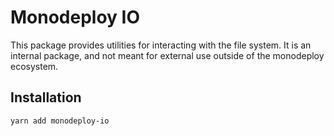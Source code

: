 # Monodeploy IO

This package provides utilities for interacting with the file system. It is an internal package, and not meant for external use outside of the monodeploy ecosystem.

## Installation

```sh
yarn add monodeploy-io
```
